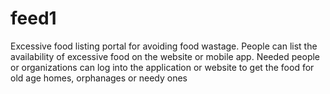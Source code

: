 # feed1
Excessive food listing portal for avoiding food wastage. People can list the availability of excessive food on the website or mobile app. Needed people or organizations can log into the application or website to get the food for old age homes, orphanages or needy ones
